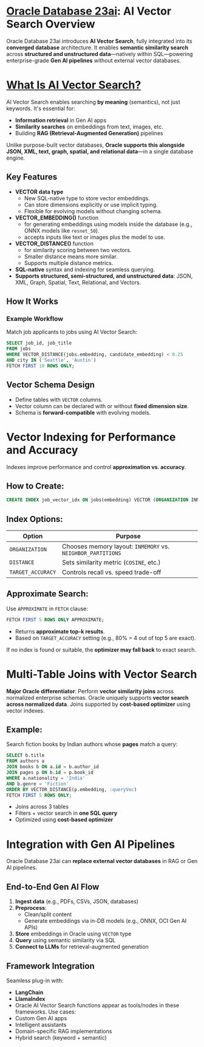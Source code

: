 # **[Oracle Database 23ai](https://docs.oracle.com/en/database/oracle/oracle-database/23/vecse/index.html): AI Vector Search Overview**

Oracle Database 23ai introduces **AI Vector Search**, fully integrated into its **converged database** architecture. It enables **semantic similarity search** across **structured and unstructured data**—natively within SQL—powering enterprise-grade **Gen AI pipelines** without external vector databases.
# [What Is AI Vector Search?](https://docs.oracle.com/en/database/oracle/oracle-database/23/vecse/overview-ai-vector-search.html#VECSE-GUID-746EAA47-9ADA-4A77-82BB-64E8EF5309BE)

AI Vector Search enables searching **by meaning** (semantics), not just keywords. It's essential for:

- **Information retrieval** in Gen AI apps    
- **Similarity searches** on embeddings from text, images, etc.
- Building **RAG (Retrieval-Augmented Generation)** pipelines

Unlike purpose-built vector databases, **Oracle supports this alongside JSON, XML, text, graph, spatial, and relational data**—in a single database engine.
## **Key Features**

- **VECTOR data type**
	- New SQL-native type to store vector embeddings.    
	- Can store dimensions explicitly or use implicit typing.
	- Flexible for evolving models without changing schema.
- **VECTOR_EMBEDDING()** function 
	- for generating embeddings using models inside the database (e.g., ONNX models like `resnet_50`).
	- accepts inputs like text or images plus the model to use.
- **VECTOR_DISTANCE()** function
	- for similarity scoring between two vectors.
	- Smaller distance means more similar.
	- Supports multiple distance metrics.
- **SQL-native** syntax and indexing for seamless querying.
- **Supports structured, semi-structured, and unstructured data**: JSON, XML, Graph, Spatial, Text, Relational, and Vectors.
## **How It Works**
### Example Workflow
Match job applicants to jobs using AI Vector Search:
``` sql
SELECT job_id, job_title
FROM jobs
WHERE VECTOR_DISTANCE(jobs.embedding, candidate_embedding) < 0.25
AND city IN ('Seattle', 'Austin')
FETCH FIRST 10 ROWS ONLY;
```
## **Vector Schema Design**
- Define tables with `VECTOR` columns.    
- Vector column can be declared with or without **fixed dimension size**.
- Schema is **forward-compatible** with evolving models.

# **Vector Indexing for Performance and Accuracy**

Indexes improve performance and control **approximation vs. accuracy**.
## How to Create:

```sql
CREATE INDEX job_vector_idx ON jobs(embedding) VECTOR (ORGANIZATION INMEMORY NEIGHBOR_GRAPH DISTANCE COSINE TARGET_ACCURACY 90);
```
## Index Options:

|Option|Purpose|
|---|---|
|`ORGANIZATION`|Chooses memory layout: `INMEMORY` vs. `NEIGHBOR_PARTITIONS`|
|`DISTANCE`|Sets similarity metric (`COSINE`, etc.)|
|`TARGET_ACCURACY`|Controls recall vs. speed trade-off|
## Approximate Search:

Use `APPROXIMATE` in `FETCH` clause:

```sql
FETCH FIRST 5 ROWS ONLY APPROXIMATE;
```

- Returns **approximate top-k results**.    
- Based on `TARGET_ACCURACY` setting (e.g., 80% = 4 out of top 5 are exact).

If no index is found or suitable, the **optimizer may fall back** to exact search.
# Multi-Table Joins with Vector Search

**Major Oracle differentiator**: Perform **vector similarity joins** across normalized enterprise schemas. Oracle uniquely supports **vector search across normalized data**. Joins supported by **cost-based optimizer** using vector indexes.
## Example:

Search fiction books by Indian authors whose **pages** match a query:

```sql
SELECT b.title
FROM authors a
JOIN books b ON a.id = b.author_id
JOIN pages p ON b.id = p.book_id
WHERE a.nationality = 'India'
AND b.genre = 'Fiction'
ORDER BY VECTOR_DISTANCE(p.embedding, :queryVec)
FETCH FIRST 5 ROWS ONLY;
```

- Joins across 3 tables
- Filters + vector search in **one SQL query**
- Optimized using **cost-based optimizer**
# Integration with Gen AI Pipelines

Oracle Database 23ai can **replace external vector databases** in RAG or Gen AI pipelines.
## End-to-End Gen AI Flow
1. **Ingest data** (e.g., PDFs, CSVs, JSON, databases)
2. **Preprocess**:
    - Clean/split content
    - Generate embeddings via in-DB models (e.g., ONNX, OCI Gen AI APIs)
3. **Store** embeddings in Oracle using `VECTOR` type
4. **Query** using semantic similarity via SQL
5. **Connect to LLMs** for retrieval-augmented generation
##  Framework Integration

Seamless plug-in with:
- **LangChain**
- **LlamaIndex**
- Oracle AI Vector Search functions appear as tools/nodes in these frameworks.
Use cases:
- Custom Gen AI apps
- Intelligent assistants
- Domain-specific RAG implementations
- Hybrid search (keyword + semantic)
